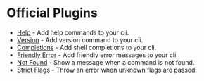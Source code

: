 # Official Plugins

- [Help](../packages/plugin-help) - Add help commands to your cli.
- [Version](../packages/plugin-version) - Add version command to your cli.
- [Completions](../packages/plugin-completions) - Add shell completions to your cli.
- [Friendly Error](../packages/plugin-friendly-error) - Add friendly error messages to your cli.
- [Not Found](../packages/plugin-not-found) - Show a message when a command is not found.
- [Strict Flags](../packages/plugin-strict-flags) - Throw an error when unknown flags are passed.
